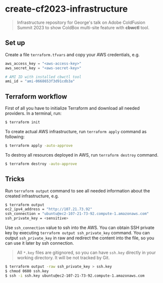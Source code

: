# create-cf2023-infrastructure

> Infrastructure repository for George's talk on Adobe ColdFusion Summit 2023
> to show ColdBox multi-site feature with **cbwctl** tool.

## Set up

Create a file `terraform.tfvars` and copy your AWS credentials, e.g.

```terraform
aws_access_key = "<aws-access-key>"
aws_secret_key = "<aws-secret-key>"

# AMI ID with installed cbwctl tool
ami_id = "ami-0668653f3d91cdb3a"
```

## Terraform workflow

First of all you have to initialize Terraform and download all needed providers.
In a terminal, run:

```bash
$ terraform init
```

To create actual AWS infrastructure, run `terraform apply` command as following:

```bash
$ terraform apply -auto-approve
```

To destroy all resources deployed in AWS, run `terraform destroy` command.

```bash
$ terraform destroy -auto-approve
```

## Tricks

Run `terraform output` command to see all needed information about the created infrastructure, e.g.

```bash
$ terraform output
ec2_ipv4_address = "http://107.21.73.92"
ssh_connection = "ubuntu@ec2-107-21-73-92.compute-1.amazonaws.com"
ssh_private_key = <sensitive>
```

Use `ssh_connection` value to ssh into the AWS. You can obtain SSH private key by executing
`terraform output ssh_private_key` command. You can output `ssh_private_key` in raw and redirect the content
into the file, so you can use it later by ssh connection.

> All `*.key` files are gitignored, so you can have `ssh.key` directly in your working directory.
> It will be not tracked by Git.

```bash
$ terraform output -raw ssh_private_key > ssh.key
$ chmod 0600 ssh.key
$ ssh -i ssh.key ubuntu@ec2-107-21-73-92.compute-1.amazonaws.com
```
